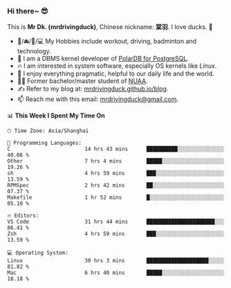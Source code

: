 ### Hi there~ 😎

This is **Mr Dk. (mrdrivingduck)**, Chinese nickname: **棠羽**. I love ducks. 🦆

- 💪/🚘/🏸/💻 My Hobbies include workout, driving, badminton and technology.
- 🍊 I am a DBMS kernel developer of [PolarDB for PostgreSQL](https://github.com/ApsaraDB/PolarDB-for-PostgreSQL).
- 🔥 I am interested in system software, especially OS kernels like *Linux*.
- 🔧 I enjoy everything pragmatic, helpful to our daily life and the world.
- 👨‍🎓 Former bachelor/master student of [NUAA](https://en.wikipedia.org/wiki/Nanjing_University_of_Aeronautics_and_Astronautics).
- ✍ Refer to my blog at: [mrdrivingduck.github.io/blog](https://mrdrivingduck.github.io/blog/).
- 📫 Reach me with this email: [mrdrivingduck@gmail.com](mailto:mrdrivingduck@gmail.com).

<!--START_SECTION:waka-->
📊 **This Week I Spent My Time On** 

```text
🕑︎ Time Zone: Asia/Shanghai

💬 Programming Languages: 
C                        14 hrs 43 mins      ██████████░░░░░░░░░░░░░░░   40.06 % 
Other                    7 hrs 4 mins        █████░░░░░░░░░░░░░░░░░░░░   19.26 % 
sh                       4 hrs 59 mins       ███░░░░░░░░░░░░░░░░░░░░░░   13.59 % 
RPMSpec                  2 hrs 42 mins       ██░░░░░░░░░░░░░░░░░░░░░░░   07.37 % 
Makefile                 1 hr 52 mins        █░░░░░░░░░░░░░░░░░░░░░░░░   05.10 % 

🔥 Editors: 
VS Code                  31 hrs 44 mins      ██████████████████████░░░   86.41 % 
Zsh                      4 hrs 59 mins       ███░░░░░░░░░░░░░░░░░░░░░░   13.59 % 

💻 Operating System: 
Linux                    30 hrs 3 mins       ████████████████████░░░░░   81.82 % 
Mac                      6 hrs 40 mins       █████░░░░░░░░░░░░░░░░░░░░   18.18 % 
```


<!--END_SECTION:waka-->

<!-- ![Mr Dk.'s GitHub Stats](https://github-readme-stats.vercel.app/api?username=mrdrivingduck&count_private&show_icons=true&theme=buefy) -->

<!-- ![Most Used Languages](https://github-readme-stats.vercel.app/api/top-langs/?username=mrdrivingduck&exclude_repo=mips32-CPU,snort-tcp-socket&theme=buefy&layout=compact&langs_count=10) -->


<!--
**mrdrivingduck/mrdrivingduck** is a ✨ _special_ ✨ repository because its `README.md` (this file) appears on your GitHub profile.

Here are some ideas to get you started:

- 🔭 I’m currently working on ...
- 🌱 I’m currently learning ...
- 👯 I’m looking to collaborate on ...
- 🤔 I’m looking for help with ...
- 💬 Ask me about ...
- 📫 How to reach me: ...
- 😄 Pronouns: ...
- ⚡ Fun fact: ...
-->
